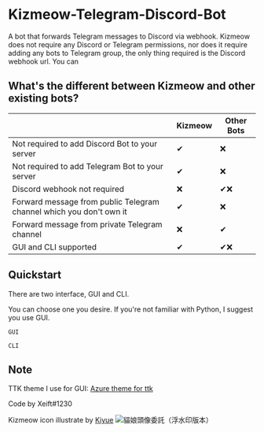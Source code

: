 # Kizmeow-Telegram-Discord-Bot
A bot that forwards Telegram messages to Discord via webhook. Kizmeow does not require any Discord or Telegram permissions, nor does it require adding any bots to Telegram group, the only thing required is the Discord webhook url. You can

What's the different between Kizmeow and other existing bots?
-----------------

|                                                                   | Kizmeow | Other Bots |
|-------------------------------------------------------------------|---------|------------|
|Not required to add Discord Bot to your server                     |   ✔    |     ❌     |
|Not required to add Telegram Bot to your server                    |   ✔    |     ❌     |
|Discord webhook not required                                       |   ❌   |    ✔❌    |
|Forward message from public Telegram channel which you don't own it|   ✔    |     ❌     |
|Forward message from private Telegram channel                      |   ❌   |     ✔     |
|GUI and CLI supported                                              |   ✔    |    ✔❌    |


Quickstart
-----------------

There are two interface, GUI and CLI.

You can choose one you desire. If you're not familiar with Python, I suggest you use GUI.

`GUI`

`CLI`


Note
-----------------

TTK theme I use for GUI: [Azure theme for ttk](https://github.com/rdbende/Azure-ttk-theme)

Code by Xeift#1230

Kizmeow icon illustrate by [Kiyue](https://www.facebook.com/profile.php?id=100026170072950)
![貓娘頭像委託（浮水印版本）](https://user-images.githubusercontent.com/80938768/196019602-f4ac2896-cdaa-4028-acdb-53b8a0a60d43.png)
